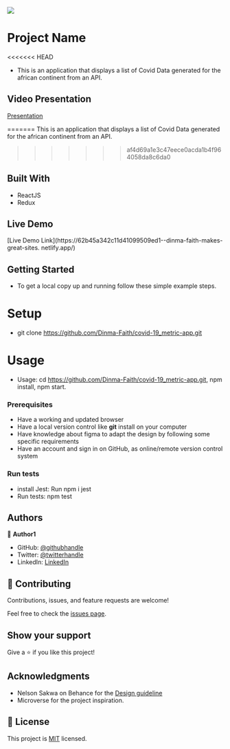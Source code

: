 ![](https://img.shields.io/badge/Microverse-blueviolet)

# Project Name

<<<<<<< HEAD
- This is an application that displays a list of Covid Data generated for the african continent from an API.

## Video Presentation

[Presentation](https://www.loom.com/share/bb3c405e43ce48228658dd2b115c6e24)

=======
This is an application that displays a list of Covid Data generated for the african continent from an API.
>>>>>>> af4d69a1e3c47eece0acda1b4f964058da8c6da0


## Built With

- ReactJS
- Redux

## Live Demo

[Live Demo Link](https://62b45a342c11d41099509ed1--dinma-faith-makes-great-sites.
netlify.app/)

## Getting Started

- To get a local copy up and running follow these simple example steps.

# Setup
- git clone https://github.com/Dinma-Faith/covid-19_metric-app.git

# Usage
-  Usage: cd <https://github.com/Dinma-Faith/covid-19_metric-app.git>, npm install, npm start.

### Prerequisites
- Have a working and updated browser
- Have a local version control like **git** install on your computer
- Have knowledge about figma to adapt the design by following some specific requirements
- Have an account and sign in on GitHub, as  online/remote version control system

### Run tests
- install Jest: Run npm i jest
- Run tests: npm test

## Authors

👤 **Author1**

- GitHub: [@githubhandle](https://github.com/Dinma-Faith)
- Twitter: [@twitterhandle](https://twitter.com/phayte_p)
- LinkedIn: [LinkedIn](https://linkedin.com/in/chidinma-faith)

## 🤝 Contributing

Contributions, issues, and feature requests are welcome!

Feel free to check the [issues page](../../issues/).

## Show your support

Give a ⭐️ if you like this project!

## Acknowledgments

- Nelson Sakwa on Behance for the [Design guideline](https://www.behance.net/sakwadesignstudio)
- Microverse for the project inspiration.

## 📝 License

This project is [MIT](./MIT.md) licensed.
